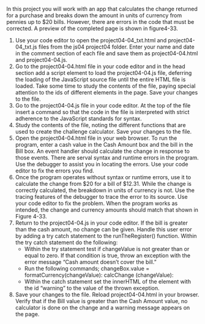 In this project you will work with an app that calculates the change returned for a purchase and breaks down the amount in units of currency from pennies up to $20 bills. However, there are errors in the code that must be corrected. A preview of the completed page is shown in figure4-33. 
1. Use your code editor to open the project04-04_txt.html and project04-04_txt.js files from the js04 project04 folder. Enter your name and date in the comment section of each file and save them as project04-04.html and project04-04.js.
2. Go to the project04-04.html file in your code editor and in the head section add a script element to load the project04-04.js file, deferring the loading of the JavaScript source file until the entire HTML file is loaded. Take some time to study the contents of the file, paying special attention to the ids of different elements in the page. Save your changes to the file. 
3. Go to the project04-04.js file in your code editor. At the top of the file insert a command so that the code in the file is interpreted with strict adherence to the JavaScript standards for syntax. 
4. Study the contents of the file, noting the different functions that are used to create the challenge calculator. Save your changes to the file. 
5. Open the project04-04.html file in your web browser. To run the program, enter a cash value in the Cash Amount box and the bill in the Bill box. An event handler should calculate the change in response to those events. There are serval syntax and runtime errors in the program. Use the debugger to assist you in locating the errors. Use your code editor to fix the errors you find. 
6. Once the program operates without syntax or runtime errors, use it to calculate the change from $20 for a bill of $12.31. While the change is correctly calculated, the breakdown in units of currency is not. Use the tracing features of the debugger to trace the error to its source. Use your code editor to fix the problem. When the program works as intended, the change and currency amounts should match that shown in Figure 4-33. 
7. Return to the project04-04.js in your code editor. If the bill is greater than the cash amount, no change can be given. Handle this user error by adding a try catch statement to the runTheRegister() function. Within the try catch statement do the following: 
    - Within the try statement test if changeValue is not greater than or equal to zero. If that condition is true, throw an exception with the error message “Cash amount doesn’t cover the bill.”
    - Run the following commands;
changeBox.value = formatCurrency(changeValue):
calcChange (changeValue):
    - Within the catch statement set the innerHTML of the element with the id “warning” to the value of the thrown exception. 
8. Save your changes to the file. Reload project04-04.html in your browser. Verify that if the Bill value is greater than the Cash Amount value, no calculator is done on the change and a warning message appears on the page. 

